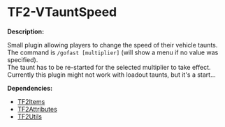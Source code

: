 # TF2-VTauntSpeed

**Description:**

Small plugin allowing players to change the speed of their vehicle taunts.   
The command is `/gofast [multiplier]` (will show a menu if no value was specified).   
The taunt has to be re-started for the selected multiplier to take effect.   
Currently this plugin might not work with loadout taunts, but it's a start...

**Dependencies:**

* [TF2Items](https://forums.alliedmods.net/showthread.php?t=115100)
* [TF2Attributes](https://github.com/FlaminSarge/tf2attributes)
* [TF2Utils](https://github.com/nosoop/SM-TFUtils)